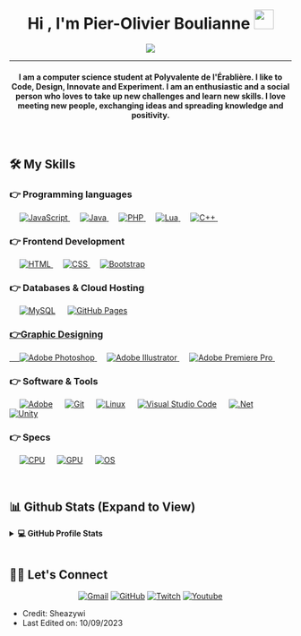 
<h1 align="center">Hi , I'm Pier-Olivier Boulianne <img src="https://media.giphy.com/media/hvRJCLFzcasrR4ia7z/giphy.gif" width="35"></h1>
<p align="center">
  <a href="https://github.com/DenverCoder1/readme-typing-svg"><img src="https://readme-typing-svg.herokuapp.com?lines=Computer+Science+Student;Web+Developer;Always%20learning%20new%20things&center=true&width=500&height=50"></a>
</p>
<hr/>
<h4 align="center">I am a computer science student at Polyvalente de l'Érablière. I like to Code, Design, Innovate and Experiment. I am an enthusiastic and a social person who loves to take up new challenges and learn new skills. I love meeting new people, exchanging ideas and spreading knowledge and positivity.</h4>
<br>

## 🛠️ My Skills

### 👉 Programming languages

<p align="left"> 
  &emsp;
  <a href="https://developer.mozilla.org/en-US/docs/Web/JavaScript" target="_blank"> 
     <img alt="JavaScript" src="https://img.shields.io/badge/JavaScript%20-%23F7DF1E.svg?logo=javascript&logoColor=black">
   </a>
  &emsp;
  <a href="https://www.java.com" target="_blank"> 
    <img alt="Java" src="https://img.shields.io/badge/Java-%23007396.svg?logo=java&logoColor=white">
  </a>
  &emsp;
  <a href="https://www.php.net/" target="_blank">
    <img alt="PHP" src="https://img.shields.io/badge/PHP-%23777BB4.svg?logo=php&logoColor=white">
  </a>
  &emsp;
  <a href="https://www.lua.org" target="_blank">
    <img alt="Lua" src="https://img.shields.io/badge/Lua-2C2D72?style=flat&logo=lua&logoColor=white">
  </a>
  &emsp;
  <a href="https://cplusplus.com/" target="_blank">
    <img alt="C++" src="https://img.shields.io/badge/C%2B%2B-00599C?style=flat&logo=c%2B%2B&logoColor=white">
  </a>
  &emsp;
</p>

### 👉 Frontend Development
<p align="left"> 
  &emsp; 
  <a href="https://www.w3.org/html/" target="_blank"> 
   <img alt="HTML" src="https://img.shields.io/badge/HTML5%20-%23E34F26.svg?logo=html5&logoColor=white">
  </a>   
  &emsp;
  <a href="https://www.w3schools.com/css/" target="_blank">
    <img alt="CSS" src="https://img.shields.io/badge/CSS%20-%231572B6.svg?logo=css3&logoColor=white">
  </a> 
   &emsp;
  <a href="https://getbootstrap.com" target="_blank"> 
    <img alt="Bootstrap" src="https://img.shields.io/badge/Bootstrap-%23563D7C.svg?style=flat&logo=bootstrap&logoColor=white"/>
  </a>
</p>

### 👉 Databases & Cloud Hosting
<p align="left">
  &emsp;
    <a href="https://www.mysql.com/"><img alt="MySQL" src="https://img.shields.io/badge/MySQL-%2300f.svg?style=flat&llogo=mysql&logoColor=white"></a>
  &emsp;
    <a href="https://www.github.com"><img alt="GitHub Pages" src="https://img.shields.io/badge/GitHub%20Pages-%23327FC7.svg?style=flat&llogo=github&logoColor=white"</a>
  
### 👉Graphic Designing
<p align="left">
  &emsp;
   <a href="https://www.adobe.com/in/products/photoshop.html" target="_blank"> 
    <img alt="Adobe Photoshop" src="https://img.shields.io/badge/Adobe Photoshop-%23FF9A00.svg?style=flat&logo=adobephotoshop&logoColor=white"/>
  </a> 
   &emsp;
   <a href="https://www.adobe.com/in/products/illustrator.html" target="_blank"> 
    <img alt="Adobe Illustrator" src="https://img.shields.io/badge/Adobe Illustrator-%23FF9A00.svg?style=flat&logo=adobeillustrator&logoColor=white"/>
  </a> 
   &emsp;
  <a href="https://www.adobe.com/in/products/premiere.html" target="_blank"> 
   <img alt="Adobe Premiere Pro" src="https://img.shields.io/badge/Adobe Premiere Pro-%2300f.svg?style=flat&logo=adobepremierepro&logoColor=white"/>
  </a>
    &emsp;
 </p>

 ### 👉 Software & Tools
 
<p>
  &emsp;
    <a href="https://www.adobe.com/"><img alt="Adobe" src="https://img.shields.io/badge/Adobe%20-%23FF0000.svg?logo=adobe&logoColor=white"></a>
  &emsp;
    <a href="https://git-scm.com"><img alt="Git" src="https://img.shields.io/badge/Git%20-%23F05033.svg?logo=git&logoColor=white"></a>
  &emsp;
    <a href="https://www.linux.org/pages/download/"><img alt="Linux" src="https://img.shields.io/badge/Linux-FCC624?style=flat&logo=linux&logoColor=black"></a>
  &emsp;
    <a href="https://code.visualstudio.com"><img alt="Visual Studio Code" src="https://img.shields.io/badge/Visual%20Studio%20Code-0078d7.svg?logo=visual-studio-code&logoColor=white"></a>
  &emsp;
    <a href="https://dotnet.microsoft.com/en-us/"><img alt=".Net" src="https://img.shields.io/badge/.NET-5C2D91?style=flat&logo=.net&logoColor=white"></a>
  &emsp;
    <a href="https://unity.com"><img alt="Unity" src="https://img.shields.io/badge/Unity-100000?style=flat&logo=unity&logoColor=white"></a>
  &emsp;
</p>
	    
### 👉 Specs
<p>
  &emsp;
	<a href="https://www.amd.com/fr/products/cpu/amd-ryzen-9-5950x"><img alt="CPU" src="https://img.shields.io/badge/AMD-Ryzen_9_5950X-ED1C24?style=flat&logo=amd&logoColor=white"></a>
  &emsp;
	<a href="https://www.gigabyte.com/Graphics-Card/GV-N3080VISION-OC-10GD-rev-10#kf"><img alt="GPU" src="https://img.shields.io/badge/NVIDIA-RTX3080-76B900?style=flat&logo=nvidia&logoColor=white"></a>
  &emsp;
	<a href="https://www.microsoft.com/fr-ca/software-download/windows11ISO"><img alt="OS" src="https://img.shields.io/badge/Windows-Custom PC-0078D6?style=flat&logo=windows&logoColor=white"></a>

 
</p>

<br/>

## 📊 Github Stats (Expand to View) 


<details> 
  <summary><b>💻 GitHub Profile Stats</b></summary>
  <br/>
  <p align="center">
    <a href="https://github.com/anuraghazra/github-readme-stats"><img alt="Candida's Github Stats" src="https://github-readme-stats.vercel.app/api?username=Sheazywi&show_icons=true&count_private=true&theme=algolia" height="192px"/></a>
<br/>
  <b>Note:</b> Top languages is only a metric of the languages my public code consists of and doesn't reflect experience or skill level.
  </p>
</details>

<br/>

## 🙋‍♀️ Let's Connect
<p align="center">
	<a href="mailto:sheazywi@gmail.com"><img src="https://img.icons8.com/bubbles/50/000000/gmail.png" alt="Gmail"/></a>
	<a href="https://github.com/sheazywi"><img src="https://img.icons8.com/bubbles/50/000000/github.png" alt="GitHub"/></a>
	<a href="https://www.twitch.tv/sheazy_wi"><img src="https://img.icons8.com/bubbles/50/000000/twitch.png" alt="Twitch"/></a>
	<a href="https://www.youtube.com/channel/UClzcUfRY_Hz0FNzDAX_VP9g"><img src="https://img.icons8.com/bubbles/50/000000/youtube.png" alt="Youtube"/></a>
	
</p>
	

* Credit: Sheazywi
* Last Edited on: 10/09/2023
